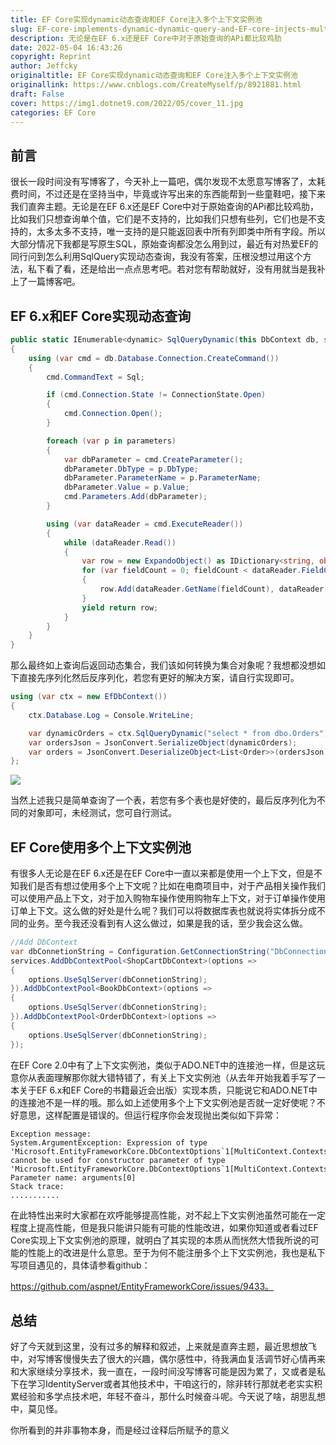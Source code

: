```yaml
---
title: EF Core实现dynamic动态查询和EF Core注入多个上下文实例池
slug: EF-core-implements-dynamic-dynamic-query-and-EF-core-injects-multiple-context-instance-pools
description: 无论是在EF 6.x还是EF Core中对于原始查询的APi都比较鸡肋
date: 2022-05-04 16:43:26
copyright: Reprint
author: Jeffcky
originaltitle: EF Core实现dynamic动态查询和EF Core注入多个上下文实例池
originallink: https://www.cnblogs.com/CreateMyself/p/8921881.html
draft: False
cover: https://img1.dotnet9.com/2022/05/cover_11.jpg
categories: EF Core
---
```


## 前言

很长一段时间没有写博客了，今天补上一篇吧，偶尔发现不太愿意写博客了，太耗费时间，不过还是在坚持当中，毕竟或许写出来的东西能帮到一些童鞋吧，接下来我们直奔主题。无论是在EF 6.x还是EF Core中对于原始查询的APi都比较鸡肋，比如我们只想查询单个值，它们是不支持的，比如我们只想有些列，它们也是不支持的，太多太多不支持，唯一支持的是只能返回表中所有列即类中所有字段。所以大部分情况下我都是写原生SQL，原始查询都没怎么用到过，最近有对热爱EF的同行问到怎么利用SqlQuery实现动态查询，我没有答案，压根没想过用这个方法，私下看了看，还是给出一点点思考吧。若对您有帮助就好，没有用就当是我补上了一篇博客吧。

## EF 6.x和EF Core实现动态查询

```csharp
public static IEnumerable<dynamic> SqlQueryDynamic(this DbContext db, string Sql, params SqlParameter[] parameters)
{
    using (var cmd = db.Database.Connection.CreateCommand())
    {
        cmd.CommandText = Sql;

        if (cmd.Connection.State != ConnectionState.Open)
        {
            cmd.Connection.Open();
        }

        foreach (var p in parameters)
        {
            var dbParameter = cmd.CreateParameter();
            dbParameter.DbType = p.DbType;
            dbParameter.ParameterName = p.ParameterName;
            dbParameter.Value = p.Value;
            cmd.Parameters.Add(dbParameter);
        }

        using (var dataReader = cmd.ExecuteReader())
        {
            while (dataReader.Read())
            {
                var row = new ExpandoObject() as IDictionary<string, object>;
                for (var fieldCount = 0; fieldCount < dataReader.FieldCount; fieldCount++)
                {
                    row.Add(dataReader.GetName(fieldCount), dataReader[fieldCount]);
                }
                yield return row;
            }
        }
    }
}
```

那么最终如上查询后返回动态集合，我们该如何转换为集合对象呢？我想都没想如下直接先序列化然后反序列化，若您有更好的解决方案，请自行实现即可。

```csharp
using (var ctx = new EfDbContext())
{
    ctx.Database.Log = Console.WriteLine;

    var dynamicOrders = ctx.SqlQueryDynamic("select * from dbo.Orders");
    var ordersJson = JsonConvert.SerializeObject(dynamicOrders);
    var orders = JsonConvert.DeserializeObject<List<Order>>(ordersJson);
};
```

![](https://img1.dotnet9.com/2022/05/1101.png)

当然上述我只是简单查询了一个表，若您有多个表也是好使的，最后反序列化为不同的对象即可，未经测试，您可自行测试。

## EF Core使用多个上下文实例池

有很多人无论是在EF 6.x还是在EF Core中一直以来都是使用一个上下文，但是不知我们是否有想过使用多个上下文呢？比如在电商项目中，对于产品相关操作我们可以使用产品上下文，对于加入购物车操作使用购物车上下文，对于订单操作使用订单上下文。这么做的好处是什么呢？我们可以将数据库表也就说将实体拆分成不同的业务。至今我还没看到有人这么做过，如果是我的话，至少我会这么做。

```csharp
//Add DbContext
var dbConnetionString = Configuration.GetConnectionString("DbConnection");
services.AddDbContextPool<ShopCartDbContext>(options =>
{
    options.UseSqlServer(dbConnetionString);
}).AddDbContextPool<BookDbContext>(options =>
{
    options.UseSqlServer(dbConnetionString);
}).AddDbContextPool<OrderDbContext>(options =>
{
    options.UseSqlServer(dbConnetionString);
});    
```

在EF Core 2.0中有了上下文实例池，类似于ADO.NET中的连接池一样，但是这玩意你从表面理解那你就大错特错了，有关上下文实例池（从去年开始我着手写了一本关于EF 6.x和EF Core的书籍最近会出版）实现本质，只能说它和ADO.NET中的连接池不是一样的哦。那么如上述使用多个上下文实例池是否就一定好使呢？不好意思，这样配置是错误的。但运行程序你会发现抛出类似如下异常：

```shell
Exception message:
System.ArgumentException: Expression of type 'Microsoft.EntityFrameworkCore.DbContextOptions`1[MultiContext.Contexts.BContext]' cannot be used for constructor parameter of type 'Microsoft.EntityFrameworkCore.DbContextOptions`1[MultiContext.Contexts.AContext]' Parameter name: arguments[0]
Stack trace:
...........
```

在此特性出来时大家都在欢呼能够提高性能，对不起上下文实例池虽然可能在一定程度上提高性能，但是我只能讲只能有可能的性能改进，如果你知道或者看过EF Core实现上下文实例池的原理，就明白了其实现的本质从而恍然大悟我所说的可能的性能上的改进是什么意思。至于为何不能注册多个上下文实例池，我也是私下写项目遇见的，具体请参看github：

https://github.com/aspnet/EntityFrameworkCore/issues/9433。

## 总结 

好了今天就到这里，没有过多的解释和叙述，上来就是直奔主题，最近思想放飞中，对写博客慢慢失去了很大的兴趣，偶尔感性中，待我满血复活调节好心情再来和大家继续分享技术，我一直在，一段时间没写博客可能是因为累了，又或者是私下在学习IdentityServer或者其他技术中，干咱这行的，除非转行那就老老实实积累经验和多学点技术吧，年轻不奋斗，那什么时候奋斗呢。今天说了啥，胡思乱想中，莫见怪。

你所看到的并非事物本身，而是经过诠释后所赋予的意义